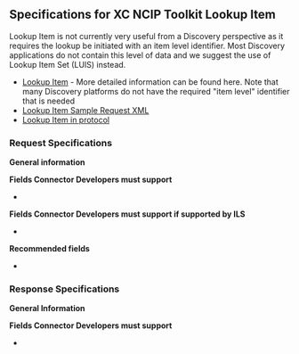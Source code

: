 ## Specifications for XC NCIP Toolkit Lookup Item ##

Lookup Item is not currently very useful from a Discovery perspective as it requires the lookup be initiated with an item level identifier.  Most Discovery applications do not contain this level of data and we suggest the use of Lookup Item Set (LUIS) instead.

  * [Lookup Item](https://spreadsheets.google.com/ccc?key=0Ah4r3w4XYLVddDg2NnlhVGQtemRLbzVaaDdsM0ZsdFE&hl=en&authkey=CJbNr5gE) - More detailed information can be found here.  Note that many Discovery platforms do not have the required "item level" identifier that is needed
  * [Lookup Item Sample Request XML](http://code.google.com/p/xcncip2toolkit/wiki/lookupItem)
  * [Lookup Item in protocol](http://www.niso.org/apps/group_public/download.php/5814/z39-83-1-2008_2_01.pdf#page=20)


### Request Specifications ###

**General information**



**Fields Connector Developers must support**

  * 

**Fields Connector Developers must support if supported by ILS**

  * 

**Recommended fields**

  * 

### Response Specifications ###

**General Information**



**Fields Connector Developers must support**

  * 
